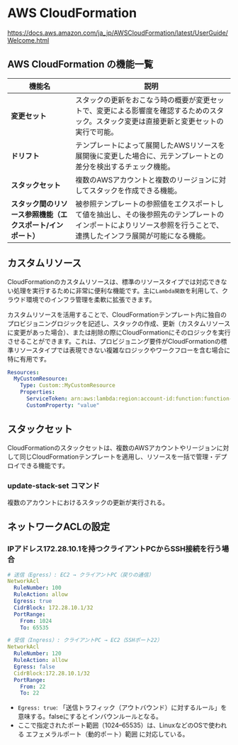 # AWS CloudFormation

https://docs.aws.amazon.com/ja_jp/AWSCloudFormation/latest/UserGuide/Welcome.html

## AWS CloudFormation の機能一覧

| **機能名** | **説明** |
|-----------|---------|
| **変更セット** | スタックの更新をおこなう時の概要が変更セットで、変更による影響度を確認するためのスタック。スタック変更は直接更新と変更セットの実行で可能。 |
| **ドリフト** | テンプレートによって展開したAWSリソースを展開後に変更した場合に、元テンプレートとの差分を検出するチェック機能。 |
| **スタックセット** | 複数のAWSアカウントと複数のリージョンに対してスタックを作成できる機能。 |
| **スタック間のリソース参照機能（エクスポート/インポート）** | 被参照テンプレートの参照値をエクスポートして値を抽出し、その後参照先のテンプレートのインポートによりリソース参照を行うことで、連携したインフラ展開が可能になる機能。 |


## カスタムリソース
CloudFormationのカスタムリソースは、標準のリソースタイプでは対応できない処理を実行するために非常に便利な機能です。主に`Lambda関数`を利用して、クラウド環境でのインフラ管理を柔軟に拡張できます。

カスタムリソースを活用することで、CloudFormationテンプレート内に独自のプロビジョニングロジックを記述し、スタックの作成、更新（カスタムリソースに変更があった場合）、または削除の際にCloudFormationにそのロジックを実行させることができます。これは、プロビジョニング要件がCloudFormationの標準リソースタイプでは表現できない複雑なロジックやワークフローを含む場合に特に有用です。

``` yaml
Resources:
  MyCustomResource:
    Type: Custom::MyCustomResource
    Properties:
      ServiceToken: arn:aws:lambda:region:account-id:function:function-name
      CustomProperty: "value"
```

## スタックセット

CloudFormationのスタックセットは、複数のAWSアカウントやリージョンに対して同じCloudFormationテンプレートを適用し、リソースを一括で管理・デプロイできる機能です。

### update-stack-set コマンド

複数のアカウントにおけるスタックの更新が実行される。


## ネットワークACLの設定

### IPアドレス172.28.10.1を持つクライアントPCからSSH接続を行う場合

```yaml
# 送信（Egress）: EC2 → クライアントPC（戻りの通信）
NetworkAcl
  RuleNumber: 100
  RuleAction: allow
  Egress: true
  CidrBlock: 172.28.10.1/32
  PortRange:
    From: 1024
    To: 65535

# 受信（Ingress）: クライアントPC → EC2（SSHポート22）
NetworkAcl
  RuleNumber: 120
  RuleAction: allow
  Egress: false
  CidrBlock:172.28.10.1/32
  PortRange:
    From: 22
    To: 22
```

- `Egress: true`: 「送信トラフィック（アウトバウンド）に対するルール」を意味する。falseにするとインバウンルールとなる。
- ここで指定されたポート範囲（1024–65535）は、LinuxなどのOSで使われる エフェメラルポート（動的ポート）範囲 に対応している。

